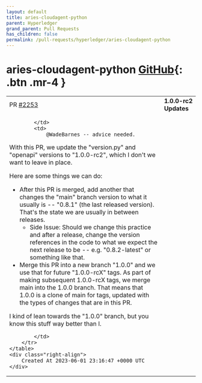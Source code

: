 ```yaml
---
layout: default
title: aries-cloudagent-python
parent: Hyperledger
grand_parent: Pull Requests
has_children: false
permalink: /pull-requests/hyperledger/aries-cloudagent-python
---
```


# aries-cloudagent-python <span class="fs-3 right-align">[GitHub](https://github.com/hyperledger/aries-cloudagent-python){: .btn .mr-4 }</span>


<div>
    <table>
        <tr>
            <td>
                PR <a href="https://github.com/hyperledger/aries-cloudagent-python/pull/2253" class=".btn">#2253</a>
            </td>
            <td>
                <b>
                    1.0.0-rc2 Updates
                </b>
            </td>
        </tr>
        <tr>
            <td>
                
            </td>
            <td>
                @WadeBarnes -- advice needed.

With this PR, we update the "version.py" and "openapi" versions to "1.0.0-rc2", which I don't we want to leave in place.

Here are some things we can do:

- After this PR is merged, add another that changes the "main" branch version to what it usually is -- "0.8.1" (the last released version).  That's the state we are usually in between releases.
   - Side Issue: Should we change this practice and after a release, change the version references in the code to what we expect the next release to be -- e.g. "0.8.2-latest" or something like that.
- Merge this PR into a new branch "1.0.0" and we use that for future "1.0.0-rcX" tags.  As part of making subsequent 1.0.0-rcX tags, we merge main into the 1.0.0 branch.  That means that 1.0.0 is a clone of main for tags, updated with the types of changes that are in this PR.

I kind of lean towards the "1.0.0" branch, but you know this stuff way better than I.


            </td>
        </tr>
    </table>
    <div class="right-align">
        Created At 2023-06-01 23:16:47 +0000 UTC
    </div>
</div>

